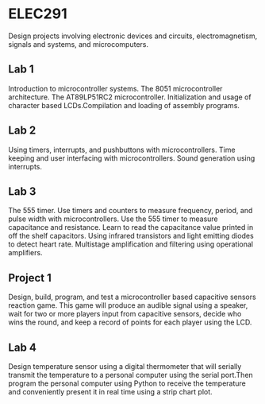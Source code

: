 # ELEC291
Design projects involving electronic devices and circuits, electromagnetism, signals and systems, and microcomputers.

## Lab 1
Introduction to microcontroller systems. The 8051 microcontroller architecture. The AT89LP51RC2 microcontroller. Initialization and usage of character based LCDs.Compilation and loading of assembly programs.

## Lab 2 
Using timers, interrupts, and pushbuttons with microcontrollers. Time keeping and user interfacing with microcontrollers. Sound generation using interrupts.

## Lab 3 
The 555 timer.  Use timers and counters to measure frequency, period, and pulse width with microcontrollers. Use the 555 timer to measure capacitance and resistance. Learn to read the capacitance value printed in off the shelf capacitors. Using infrared transistors and light emitting diodes to detect heart rate.  Multistage amplification and filtering using operational amplifiers.

## Project 1
Design,  build,  program,  and  test  a  microcontroller  based  capacitive sensors reaction game.  This game will produce an audible signal using a speaker, wait for two or more  players  input  from  capacitive  sensors,  decide  who  wins  the  round,  and  keep  a  record  of points for each player using the LCD.

## Lab 4
Design temperature sensor using a digital thermometer that will serially transmit the temperature to a personal computer using the serial port.Then program the personal computer using Python to receive the temperature and conveniently present it in real time using a strip chart plot.
